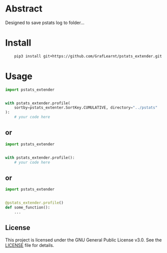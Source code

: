 # Abstract
Designed to save pstats log to folder...
# Install
```bash
    pip3 install git+https://github.com/GrafLearnt/pstats_extender.git
```
# Usage
```python
import pstats_extender


with pstats_extender.profile(
    sortby=pstats_extenter.SortKey.CUMULATIVE, directory="../pstats"
):
    # your code here
```
## or
```python
import pstats_extender


with pstats_extender.profile():
    # your code here
```
## or
```python
import pstats_extender


@pstats_extender.profile()
def some_function():
    ...
```

## License

This project is licensed under the GNU General Public License v3.0. See the [LICENSE](LICENSE) file for details.
